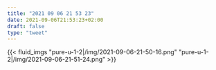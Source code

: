 ```yaml
---
title: "2021 09 06 21 53 23"
date: 2021-09-06T21:53:23+02:00
draft: false
type: "tweet"
---
```

{{< fluid_imgs
  "pure-u-1-2|/img/2021-09-06-21-50-16.png"
  "pure-u-1-2|/img/2021-09-06-21-51-24.png" >}}
